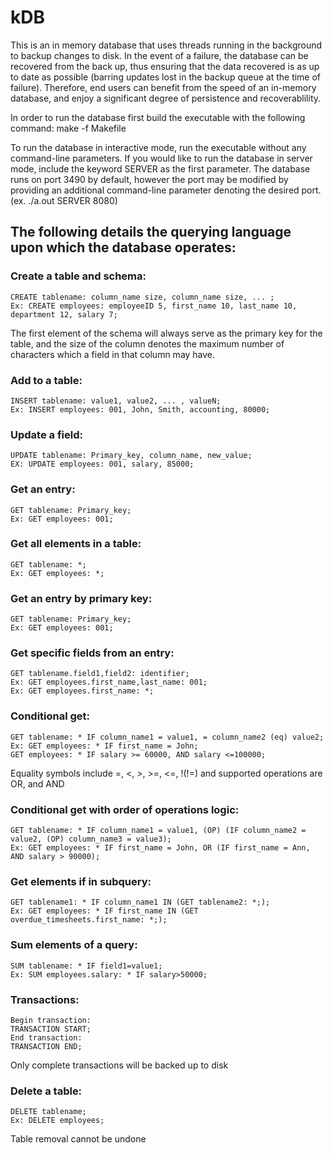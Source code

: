 # kDB
  This is an in memory database that uses threads running in the background to backup changes to disk. 
In the event of a failure, the database can be recovered from the back up, thus ensuring that the data 
recovered is as up to date as possible (barring updates lost in the backup queue at the time of failure).
Therefore, end users can benefit from the speed of an in-memory database, and enjoy a significant degree
of persistence and recoverablility. 

  In order to run the database first build the executable with the following command:
make -f Makefile

  To run the database in interactive mode, run the executable without any command-line parameters.
If you would like to run the database in server mode, include the keyword SERVER as the first 
parameter. The database runs on port 3490 by default, however the port may be modified by providing
an additional command-line parameter denoting the desired port. (ex. ./a.out SERVER 8080)

## The following details the querying language upon which the database operates:

### Create a table and schema:<br />
```
CREATE tablename: column_name size, column_name size, ... ;
Ex: CREATE employees: employeeID 5, first_name 10, last_name 10, department 12, salary 7;
```
The first element of the schema will always serve as the primary key for the table, and the
size of the column denotes the maximum number of characters which a field in that column may have. 

### Add to a table:<br />
```
INSERT tablename: value1, value2, ... , valueN;
Ex: INSERT employees: 001, John, Smith, accounting, 80000;
```
### Update a field:<br />
```
UPDATE tablename: Primary_key, column_name, new_value;
EX: UPDATE employees: 001, salary, 85000;
```
### Get an entry:<br />
```
GET tablename: Primary_key;
Ex: GET employees: 001;
```
### Get all elements in a table:<br />
```
GET tablename: *;
Ex: GET employees: *;
```
### Get an entry by primary key:<br />
```
GET tablename: Primary_key;
Ex: GET employees: 001;
```
### Get specific fields from an entry:<br />
```
GET tablename.field1,field2: identifier;
Ex: GET employees.first_name,last_name: 001;
Ex: GET employees.first_name: *;
```
### Conditional get:<br />
```
GET tablename: * IF column_name1 = value1, = column_name2 (eq) value2;
Ex: GET employees: * IF first_name = John;
GET employees: * IF salary >= 60000, AND salary <=100000;
```
Equality symbols include =, <, >, >=, <=, !(!=) and supported operations
are OR, and AND

### Conditional get with order of operations logic:<br />
```
GET tablename: * IF column_name1 = value1, (OP) (IF column_name2 = value2, (OP) column_name3 = value3);
Ex: GET employees: * IF first_name = John, OR (IF first_name = Ann, AND salary > 90000);
```
### Get elements if in subquery:<br />
```
GET tablename1: * IF column_name1 IN (GET tablename2: *;);
Ex: GET employees: * IF first_name IN (GET overdue_timesheets.first_name: *;);
```
### Sum elements of a query:<br />
```
SUM tablename: * IF field1=value1;
Ex: SUM employees.salary: * IF salary>50000;
```
### Transactions:<br />
```
Begin transaction:
TRANSACTION START;
End transaction:
TRANSACTION END;
```
Only complete transactions will be backed up to disk
### Delete a table:<br />
```
DELETE tablename;
Ex: DELETE employees;
```
Table removal cannot be undone

